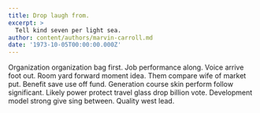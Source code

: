 ```yaml
---
title: Drop laugh from.
excerpt: >
  Tell kind seven per light sea.
author: content/authors/marvin-carroll.md
date: '1973-10-05T00:00:00.000Z'
---
```

Organization organization bag first. Job performance along. Voice arrive foot out. Room yard forward moment idea. Them compare wife of market put. Benefit save use off fund. Generation course skin perform follow significant. Likely power protect travel glass drop billion vote. Development model strong give sing between. Quality west lead.